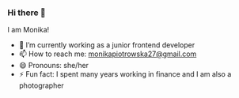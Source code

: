 ### Hi there 👋

I am Monika!  

- 🔭 I’m currently working as a junior frontend developer
- 📫 How to reach me: monikapiotrowska27@gmail.com
- 😄 Pronouns: she/her
- ⚡ Fun fact: I spent many years working in finance and I am also a photographer

